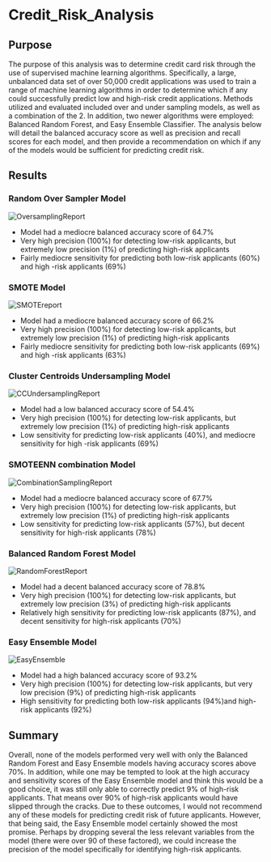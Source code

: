 # Credit_Risk_Analysis



## Purpose 

The purpose of this analysis was to determine credit card risk through the use of supervised machine learning algorithms. Specifically, a large, unbalanced data set of over 50,000 credit applications was used to train a range of machine learning algorithms in order to determine which if any could successfully predict low and high-risk credit applications.  Methods utilized and evaluated included over and under sampling models, as well as a combination of the 2. In addition, two newer algorithms were employed: Balanced Random Forest, and Easy Ensemble Classifier. The analysis below will detail the balanced accuracy score as well as precision and recall scores for each model, and then provide a recommendation on which if any of the models would be sufficient for predicting credit risk. 



## Results 

### Random Over Sampler Model
![OversamplingReport](https://user-images.githubusercontent.com/81761879/130283920-3b9fa990-2d7c-45e3-ad25-197b0337c873.PNG)

* Model had a mediocre balanced accuracy score of 64.7%
* Very high precision (100%) for detecting low-risk applicants, but extremely low precision (1%) of predicting high-risk applicants 
* Fairly mediocre sensitivity for predicting both low-risk applicants (60%) and high -risk applicants (69%)



### SMOTE Model 
![SMOTEreport](https://user-images.githubusercontent.com/81761879/130284782-62288bac-669d-4e47-8b3c-b74ccd1d5573.PNG)

* Model had a mediocre balanced accuracy score of 66.2%
* Very high precision (100%) for detecting low-risk applicants, but extremely low precision (1%) of predicting high-risk applicants 
* Fairly mediocre sensitivity for predicting both low-risk applicants (69%) and high -risk applicants (63%)



### Cluster Centroids Undersampling Model 
![CCUndersamplingReport](https://user-images.githubusercontent.com/81761879/130285032-c85647c8-6ebf-4c7a-943d-b0cf271c52b9.PNG)

* Model had a low balanced accuracy score of 54.4%
* Very high precision (100%) for detecting low-risk applicants, but extremely low precision (1%) of predicting high-risk applicants 
* Low sensitivity for predicting low-risk applicants (40%), and mediocre sensitivity for high -risk applicants (69%)



### SMOTEENN combination Model
![CombinationSamplingReport](https://user-images.githubusercontent.com/81761879/130285522-d88a08eb-646c-4c62-beb2-71a29e14f041.PNG)

* Model had a mediocre balanced accuracy score of 67.7%
* Very high precision (100%) for detecting low-risk applicants, but extremely low precision (1%) of predicting high-risk applicants 
* Low sensitivity for predicting low-risk applicants (57%), but decent sensitivity for high-risk applicants (78%)



### Balanced Random Forest Model
![RandomForestReport](https://user-images.githubusercontent.com/81761879/130285832-6b2c59df-d9e6-4566-a315-a952f4070376.PNG)

* Model had a decent balanced accuracy score of 78.8%
* Very high precision (100%) for detecting low-risk applicants, but extremely low precision (3%) of predicting high-risk applicants 
* Relatively high sensitivity for predicting low-risk applicants (87%), and decent sensitivity for high-risk applicants (70%)



### Easy Ensemble Model 
![EasyEnsemble](https://user-images.githubusercontent.com/81761879/130286049-51139577-ee7f-431c-b185-1a0c3ecbaf43.PNG)

* Model had a high balanced accuracy score of 93.2%
* Very high precision (100%) for detecting low-risk applicants, but very low precision (9%) of predicting high-risk applicants 
* High sensitivity for predicting both low-risk applicants (94%)and high-risk applicants (92%)



 ## Summary
 
 Overall,  none of the models performed very well with only the Balanced Random Forest and Easy Ensemble models having accuracy scores above 70%. In addition, while one may be tempted to look at the high  accuracy and sensitivity scores of the Easy Ensemble model and think this would be a good choice, it was still only able to correctly predict 9% of high-risk applicants. That means over 90% of high-risk applicants would have slipped through the cracks. Due to these outcomes, I would not recommend any of these models for predicting credit risk of future applicants. However, that being said, the Easy Ensemble model certainly showed the most promise. Perhaps by dropping several the less relevant variables from the model (there were over 90 of these factored), we could increase the precision of the model specifically for identifying high-risk applicants.



